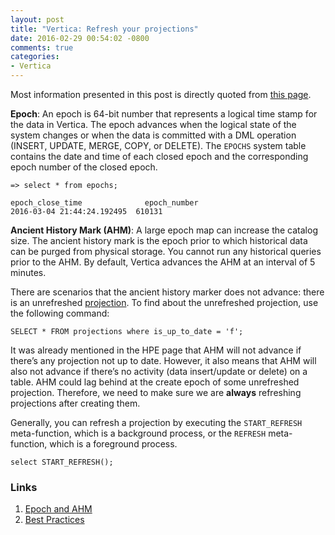 ```yaml
---
layout: post
title: "Vertica: Refresh your projections"
date: 2016-02-29 00:54:02 -0800
comments: true
categories:
- Vertica
---
```


Most information presented in this post is directly quoted from [this page](https://community.dev.hpe.com/t5/Vertica-Knowledge-Base/Understanding-Vertica-Epochs/ta-p/233749).

**Epoch**: An epoch is 64-bit number that represents a logical time stamp for the data in Vertica.
The epoch advances when the logical state of the system changes or when the data is committed with a DML operation (INSERT, UPDATE, MERGE, COPY, or DELETE). 
The `EPOCHS` system table contains the date and time of each closed epoch and the corresponding epoch number of the closed epoch.

``` plain epochs table
=> select * from epochs;

epoch_close_time	          epoch_number
2016-03-04 21:44:24.192495	610131
```

**Ancient History Mark (AHM)**: A large epoch map can increase the catalog size. 
The ancient history mark is the epoch prior to which historical data can be purged from physical storage. 
You cannot run any historical queries prior to the AHM.
By default, Vertica advances the AHM at an interval of 5 minutes.

There are scenarios that the ancient history marker does not advance: there is an unrefreshed [projection](/blog/2016/02/07/vertica-7-projections/). 
To find about the unrefreshed projection, use the following command:

```
SELECT * FROM projections where is_up_to_date = 'f';
```

It was already mentioned in the HPE page that AHM will not advance if there’s any projection not up to date. 
However, it also means that AHM will also not advance if there’s no activity (data insert/update or delete) on a table.
AHM could lag behind at the create epoch of some unrefreshed projection.
Therefore, we need to make sure we are **always** refreshing projections after creating them.

Generally, you can refresh a projection by executing the `START_REFRESH` meta-function, which is a background process, or the `REFRESH` meta-function, which is a foreground process.

```
select START_REFRESH();
```

### Links

1. [Epoch and AHM](https://community.dev.hpe.com/t5/Vertica-Knowledge-Base/Understanding-Vertica-Epochs/ta-p/233749)
1. [Best Practices](https://community.dev.hpe.com/t5/Vertica-Blog/Best-Practices-for-Refreshing-Large-Projections/ba-p/229505)
